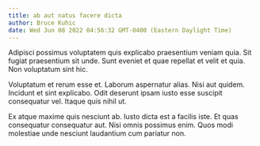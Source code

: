 ```yaml
---
title: ab aut natus facere dicta
author: Bruce Kuhic
date: Wed Jun 08 2022 04:56:32 GMT-0400 (Eastern Daylight Time)
---
```

Adipisci possimus voluptatem quis explicabo praesentium veniam quia. Sit fugiat praesentium sit unde. Sunt eveniet et quae repellat et velit et quia. Non voluptatum sint hic.

 Voluptatum et rerum esse et. Laborum aspernatur alias. Nisi aut quidem. Incidunt et sint explicabo. Odit deserunt ipsam iusto esse suscipit consequatur vel. Itaque quis nihil ut.

 Ex atque maxime quis nesciunt ab. Iusto dicta est a facilis iste. Et quas consequatur consequatur aut. Nisi omnis possimus enim. Quos modi molestiae unde nesciunt laudantium cum pariatur non.